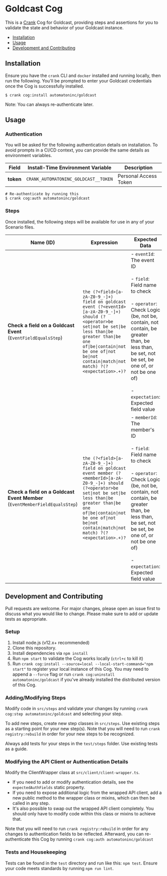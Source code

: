 # Goldcast Cog

This is a [Crank][what-is-crank] Cog for Goldcast, providing
steps and assertions for you to validate the state and behavior of your
Goldcast instance.

* [Installation](#installation)
* [Usage](#usage)
* [Development and Contributing](#development-and-contributing)

## Installation

Ensure you have the `crank` CLI and `docker` installed and running locally,
then run the following.  You'll be prompted to enter your Goldcast
credentials once the Cog is successfully installed.

```shell-session
$ crank cog:install automatoninc/goldcast
```

Note: You can always re-authenticate later.

## Usage

### Authentication
<!-- run `crank cog:readme automatoninc/goldcast` to update -->
<!-- authenticationDetails -->
You will be asked for the following authentication details on installation. To avoid prompts in a CI/CD context, you can provide the same details as environment variables.

| Field | Install-Time Environment Variable | Description |
| --- | --- | --- |
| **token** | `CRANK_AUTOMATONINC_GOLDCAST__TOKEN` | Personal Access Token |

```shell-session
# Re-authenticate by running this
$ crank cog:auth automatoninc/goldcast
```
<!-- authenticationDetailsEnd -->

### Steps
Once installed, the following steps will be available for use in any of your
Scenario files.

<!-- run `crank cog:readme automatoninc/goldcast` to update -->
<!-- stepDetails -->
| Name (ID) | Expression | Expected Data |
| --- | --- | --- |
| **Check a field on a Goldcast Event**<br>(`EventFieldEqualsStep`) | `the (?<field>[a-zA-Z0-9_-]+) field on goldcast event (?<eventId>[a-zA-Z0-9_-]+) should (?<operator>be set\|not be set\|be less than\|be greater than\|be one of\|be\|contain\|not be one of\|not be\|not contain\|match\|not match) ?(?<expectation>.+)?` | - `eventId`: The event ID <br><br>- `field`: Field name to check <br><br>- `operator`: Check Logic (be, not be, contain, not contain, be greater than, be less than, be set, not be set, be one of, or not be one of) <br><br>- `expectation`: Expected field value |
| **Check a field on a Goldcast Event Member**<br>(`EventMemberFieldEqualsStep`) | `the (?<field>[a-zA-Z0-9_-]+) field on goldcast event member (?<memberId>[a-zA-Z0-9_-]+) should (?<operator>be set\|not be set\|be less than\|be greater than\|be one of\|be\|contain\|not be one of\|not be\|not contain\|match\|not match) ?(?<expectation>.+)?` | - `memberId`: The member's ID <br><br>- `field`: Field name to check <br><br>- `operator`: Check Logic (be, not be, contain, not contain, be greater than, be less than, be set, not be set, be one of, or not be one of) <br><br>- `expectation`: Expected field value |
<!-- stepDetailsEnd -->

## Development and Contributing
Pull requests are welcome. For major changes, please open an issue first to
discuss what you would like to change. Please make sure to add or update tests
as appropriate.

### Setup

1. Install node.js (v12.x+ recommended)
2. Clone this repository.
3. Install dependencies via `npm install`
4. Run `npm start` to validate the Cog works locally (`ctrl+c` to kill it)
5. Run `crank cog:install --source=local --local-start-command="npm start"` to
   register your local instance of this Cog. You may need to append a `--force`
   flag or run `crank cog:uninstall automatoninc/goldcast` if you've already
   installed the distributed version of this Cog.

### Adding/Modifying Steps
Modify code in `src/steps` and validate your changes by running
`crank cog:step automatoninc/goldcast` and selecting your step.

To add new steps, create new step classes in `src/steps`. Use existing steps as
a starting point for your new step(s). Note that you will need to run
`crank registry:rebuild` in order for your new steps to be recognized.

Always add tests for your steps in the `test/steps` folder. Use existing tests
as a guide.

### Modifying the API Client or Authentication Details
Modify the ClientWrapper class at `src/client/client-wrapper.ts`.

- If you need to add or modify authentication details, see the
  `expectedAuthFields` static property.
- If you need to expose additional logic from the wrapped API client, add a new
  public method to the wrapper class or mixins, which can then be called in any
  step.
- It's also possible to swap out the wrapped API client completely. You should
  only have to modify code within this class or mixins to achieve that.

Note that you will need to run `crank registry:rebuild` in order for any
changes to authentication fields to be reflected. Afterward, you can
re-authenticate this Cog by running `crank cog:auth automatoninc/goldcast`

### Tests and Housekeeping
Tests can be found in the `test` directory and run like this: `npm test`.
Ensure your code meets standards by running `npm run lint`.

[what-is-crank]: https://crank.run?utm_medium=readme&utm_source=automatoninc%2Fgoldcast
